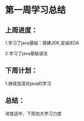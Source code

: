 # 第一周学习总结

## 上周进度：

1.学习了java基础：搭建JDK,安装IEDA

2.学习了java基础语法

## 下周计划：

1.继续加深对java的学习

## 总结：

进度适中，下周加大学习力度

